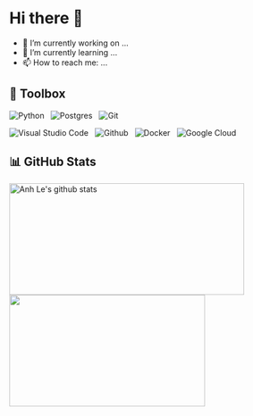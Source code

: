 # Hi there 👋

- 🔭 I’m currently working on ...
- 🌱 I’m currently learning ...
- 📫 How to reach me: ...

## 🧰 Toolbox

![Python](https://img.shields.io/badge/Code-Python-3776AB?style=flat&logo=python&color=306998&logoColor=FFD43B)
&nbsp;
![Postgres](https://img.shields.io/badge/Code-Postgres-%23316192.svg?style=flat&logo=postgresql&color=0064a5)
&nbsp;
![Git](https://img.shields.io/badge/Tool-Git-%23F05033.svg?style=flat&logo=git&color=F05032)
&nbsp;
</br>

![Visual Studio Code](https://img.shields.io/badge/Tool-Visual%20Studio%20Code-0078d7.svg?style=flat&logo=visual-studio-code&color=0078d7&logoColor=0078d7)
&nbsp;
![Github](https://img.shields.io/badge/Tool-Github-%23F05033.svg?style=flat&logo=github&color=333333)
&nbsp;
![Docker](https://img.shields.io/badge/Tool-Docker-%230db7ed.svg?style=flat&logo=docker&color=0db7ed&logoColor=0db7ed)
&nbsp;
![Google Cloud](https://img.shields.io/badge/Tool-GoogleCloud-%234285F4.svg?style=flat&logo=google-cloud&color=4285F4&logoColor=white)

## 📊 GitHub Stats 

<a href="https://github.com/anhlevn149"><img align="center" src="https://github-readme-stats-sigma-five.vercel.app/api?username=anhlevn149&show_icons=true&include_all_commits=true&hide_border=false&count_private=true" height="200"  width="420" alt="Anh Le's github stats" /></a> <a href="https://github.com/anhlevn149/anhlevn149"><img align="center" src="https://github-readme-stats-sigma-five.vercel.app/api/top-langs/?username=anhlevn149&layout=compact&hide_border=false" height="200" width="350" /></a>
<!--
**anhlevn149/anhlevn149** is a ✨ _special_ ✨ repository because its `README.md` (this file) appears on your GitHub profile.

Here are some ideas to get you started:

- 🔭 I’m currently working on ...
- 🌱 I’m currently learning ...
- 👯 I’m looking to collaborate on ...
- 🤔 I’m looking for help with ...
- 💬 Ask me about ...
- 📫 How to reach me: ...
- 😄 Pronouns: ...
- ⚡ Fun fact: ...
-->
